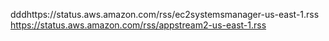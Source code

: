 dddhttps://status.aws.amazon.com/rss/ec2systemsmanager-us-east-1.rss
https://status.aws.amazon.com/rss/appstream2-us-east-1.rss